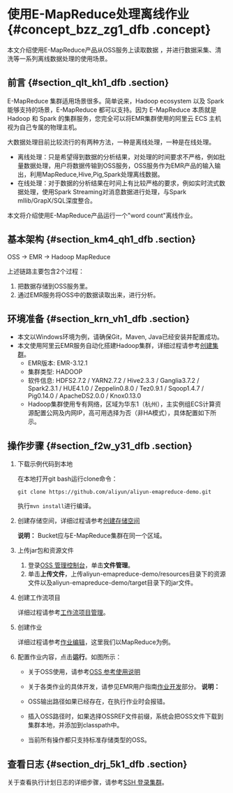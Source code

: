# 使用E-MapReduce处理离线作业 {#concept_bzz_zg1_dfb .concept}

本文介绍使用E-MapReduce产品从OSS服务上读取数据 ，并进行数据采集、清洗等一系列离线数据处理的使用场景。

## 前言 {#section_qlt_kh1_dfb .section}

E-MapReduce 集群适用场景很多。简单说来，Hadoop ecosystem 以及 Spark 能够支持的场景，E-MapReduce 都可以支持。因为 E-MapReduce 本质就是 Hadoop 和 Spark 的集群服务，您完全可以将EMR集群使用的阿里云 ECS 主机视为自己专属的物理主机。

大数据处理目前比较流行的有两种方法，一种是离线处理，一种是在线处理。

-   离线处理：只是希望得到数据的分析结果，对处理的时间要求不严格，例如批量数据处理，用户将数据传输到OSS服务，OSS服务作为EMR产品的输入输出，利用MapReduce,Hive,Pig,Spark处理离线数据。
-   在线处理：对于数据的分析结果在时间上有比较严格的要求，例如实时流式数据处理，使用Spark Streaming对消息数据进行处理，与Spark mllib/GrapX/SQL深度整合。

本文将介绍使用E-MapReduce产品运行一个"word count"离线作业。

## 基本架构 {#section_km4_qh1_dfb .section}

OSS -\> EMR -\> Hadoop MapReduce

上述链路主要包含2个过程：

1.  把数据存储到OSS服务里。
2.  通过EMR服务将OSS中的数据读取出来，进行分析。

## 环境准备 {#section_krn_vh1_dfb .section}

-   本文以Windows环境为例，请确保Git，Maven, Java已经安装并配置成功。
-   本文使用阿里云EMR服务自动化搭建Hadoop集群，详细过程请参考[创建集群](https://help.aliyun.com/document_detail/35223.html?spm=a2c4e.11153940.blogcont637482.18.3e1625a1TUjLXZ)。
    -   EMR版本: EMR-3.12.1
    -   集群类型: HADOOP
    -   软件信息: HDFS2.7.2 / YARN2.7.2 / Hive2.3.3 / Ganglia3.7.2 / Spark2.3.1 / HUE4.1.0 / Zeppelin0.8.0 / Tez0.9.1 / Sqoop1.4.7 / Pig0.14.0 / ApacheDS2.0.0 / Knox0.13.0
    -   Hadoop集群使用专有网络，区域为华东1（杭州），主实例组ECS计算资源配置公网及内网IP，高可用选择为否（非HA模式），具体配置如下所示。

## 操作步骤 {#section_f2w_y31_dfb .section}

1.  下载示例代码到本地

    在本地打开git bash运行clone命令：

    ```
    git clone https://github.com/aliyun/aliyun-emapreduce-demo.git
    ```

    执行`mvn install`进行编译。

2.  创建存储空间，详细过程请参考[创建存储空间](https://help.aliyun.com/document_detail/31885.html?spm=a2c4g.11186623.6.562.ebe065d3fktE5s)

    **说明：** Bucket应与E-MapReduce集群在同一个区域。

3.  上传jar包和资源文件
    1.  登录[OSS 管理控制台](https://oss.console.aliyun.com/?spm=a2c4g.11186623.2.1.3bd46ab3PloX1H)，单击**文件管理**。
    2.  单击**上传文件**，上传aliyun-emapreduce-demo/resources目录下的资源文件以及aliyun-emapreduce-demo/target目录下的jar文件。
4.  创建工作流项目

    详细过程请参考[工作流项目管理](https://help.aliyun.com/document_detail/85392.html?spm=a2c4g.11186623.6.586.17f5400cQ1U2Tw)。

5.  创建作业

    详细过程请参考[作业编辑](https://help.aliyun.com/document_detail/85446.html?spm=a2c4g.11186623.6.587.627668cdngyU2m)，这里我们以MapReduce为例。

6.  配置作业内容，点击**运行**。如图所示：

    -   关于OSS使用，请参考[OSS 参考使用说明](https://www.alibabacloud.com/help/zh/doc-detail/42799.html?spm=a2c5t.11065259.1996646101.searchclickresult.63fc71f3FgiO9g)
    -   关于各类作业的具体开发，请参见EMR用户指南[作业开发](https://help.aliyun.com/document_detail/28095.html)部分。
    **说明：** 

    -   OSS输出路径如果已经存在，在执行作业时会报错。
    -   插入OSS路径时，如果选择OSSREF文件前缀，系统会把OSS文件下载到集群本地，并添加到classpath中。
    -   当前所有操作都只支持标准存储类型的OSS。 

## 查看日志 {#section_drj_5k1_dfb .section}

关于查看执行计划日志的详细步骤，请参考[SSH 登录集群](https://help.aliyun.com/document_detail/28187.html?spm=a2c4g.11186623.6.640.24b454c4CAFUqC)。

